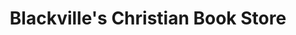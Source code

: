 ---
title: "Blackville's Christian Book Store"
url: /blackville/blackvilles-christian-book-store/
shop: books
---